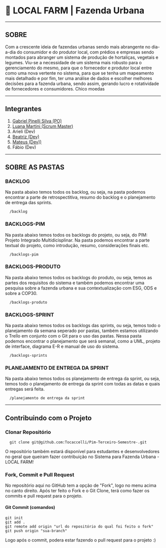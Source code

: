 # 🌽 LOCAL FARM | Fazenda Urbana
---------
## SOBRE
Com a crescente ideia de fazendas urbanas sendo mais abrangente no dia-a-dia do consumidor e do produtor local, com prédios e empresas sendo montados para abranger um sistema de produção de hortaliças, vegetais e legumes. Viu-se a necessidade de um sistema mais robusto para o gerenciamento do mesmo, para que o fornecedor e produtor local entre como uma nova vertente no sistema, para que se tenha um mapeamento mais detalhado e por fim, ter uma análise de dados e escolher melhores decisões para a fazenda urbana, sendo assim, gerando lucro e rotatividade de fornecedores e consumidores. Chico moedas

---------
## Integrantes
1. [Gabriel Pinelli Silva (PO)](https://github.com/Tocaccelli) </br>
2. [Luana Martini         (Scrum Master)](https://github.com/luana-martini) </br>
3. Arieli                (Dev) </br>
4. [Beatriz               (Dev)](https://github.com/ttrizsg) </br>
5. [Mateus                (Dev))](https://github.com/omattaeus) </br>
6. Fábio                 (Dev) </br>

---------

## SOBRE AS PASTAS
### BACKLOG
Na pasta abaixo temos todos os backlog, ou seja, na pasta podemos encontrar a parte de retrospectitiva, resumo do backlog e o planejamento de entrega das sprints.

      /backlog

### BACKLOGS-PIM
Na pasta abaixo temos todos os backlogs do projeto, ou seja, do PIM: Projeto Integrado Multidicisplinar. Na pasta podemos encontrar a parte textual do projeto, como introdução, resumo, considerações finais etc.

      /backlogs-pim

### BACKLOGS-PRODUTO
Na pasta abaixo temos todos os backlogs do produto, ou seja, temos as partes dos requisitos do sistema e também podemos encontrar uma pesquisa sobre a fazenda urbana e sua contextualização com ESG, ODS e sobre a COP30.

      /backlogs-produto

### BACKLOGS-SPRINT
Na pasta abaixo temos todos os backlogs das sprints, ou seja, temos todo o planejamento da semana seperado por pastas, também estamos utilizando o Trello em conjunto com o Git para o uso das pastas. Nessa pasta podemos encontrar o planejamento que será semanal, como a UML, projeto de interface, diagrama E-R e manual de uso do sistema.

      /backlogs-sprints

### PLANEJAMENTO DE ENTREGA DA SPRINT
Na pasta abaixo temos todos os planejamento de entrega da sprint, ou seja, temos todo o planejamento de entrega da sprint com todas as datas e quais entregas será feita.

      /planejamento de entrega da sprint


---------

## Contribuindo com o Projeto
### Clonar Repositório

      git clone git@github.com:Tocaccelli/Pim-Terceiro-Semestre-.git

O repositório também estará disponível para estudantes e desenvolvedores no geral que queiram fazer contribuição no Sistema para Fazenda Urbana - LOCAL FARM!

### Fork, Commit e Pull Request
No repositório aqui no GitHub tem a opção de "Fork", logo no menu acima no canto direito. Após ter feito o Fork e o Git Clone, terá como fazer os commits e pull request para o projeto.
#### Git Commit (comandos)
    git init
    git add .
    git remote add origin "url do repositório do qual foi feito o fork"
    git push origin "sua-branch"

Logo após o commit, podera estar fazendo o pull request para o projeto :)
